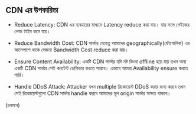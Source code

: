 ## CDN এর উপকারিতা

- Reduce Latency: CDN এর ব্যবহারের মাধ্যমে Latency reduce করা যায়। যার ফলে পেইজের লোড টাইম কমে যায়।

- Reduce Bandwidth Cost: CDN সার্ভার যেহেতু আমাদের geographically(ভৌগোলিক) এর আসেপাশে থাকে সেজন্য Bandwidth Cost reduce করা যায়।

- Ensure Content Availability: একটি CDN সার্ভার যদি নষ্ট কিংবা offline হয়ে যায় তখন অন্য একটি CDN সার্ভার সেই কনটেন্ট ডেলিভার করতে পারবে। এভাবে আমরা Availability ensure করতে পারি।

- Handle DDoS Attack: Attacker যখন multiple রিকোয়েস্ট DDoS করার জন্য করবে তখন সেই রিকোয়েস্টগুলো CDN সার্ভার handle করবে আমাদের মূল origin সার্ভার অক্ষত থাকবে।

(চলমান)
